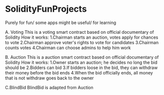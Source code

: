 # SolidityFunProjects
Purely for fun/ some apps might be useful/ for learning

A. Voting
This is a voting smart contract based on official documentary of Solidity
How it works:
1.Chairman starts an auction, votes apply for chances to vote
2.Chairman approve voter's rights to vote for candidates
3.Chairman counts votes
4.Chairman can choose admins to help him work


B. Auction
This is a auction smart contract based on official documentary of Solidity
How it works:
1.Owner starts an auction; he decides no long the bid should be
2.Bidders can bid
3.If bidders loose in the bid, they can withdraw their money before the bid ends
4.When the bid officially ends, all money that is not withdraw goes back to the owner


C.BlindBid
BlindBid is adapted from Auction
